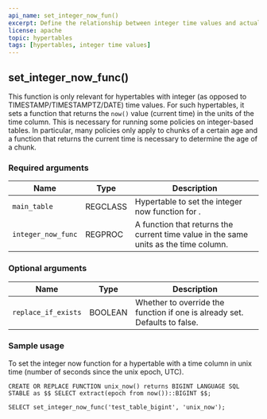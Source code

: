```yaml
---
api_name: set_integer_now_fun()
excerpt: Define the relationship between integer time values and actual time
license: apache
topic: hypertables
tags: [hypertables, integer time values]
---
```


## set_integer_now_func() 
This function is only relevant for hypertables with integer (as opposed to
TIMESTAMP/TIMESTAMPTZ/DATE) time values. For such hypertables, it sets a
function that returns the `now()` value (current time) in the units of the time
column. This is necessary for running some policies on integer-based tables.
In particular, many policies only apply to chunks of a certain age and a
function that returns the current time is necessary to determine the age of a
chunk.

### Required arguments

|Name|Type|Description|
|---|---|---|
| `main_table` | REGCLASS | Hypertable to set the integer now function for .|
| `integer_now_func` | REGPROC | A function that returns the current time value in the same units as the time column. |

### Optional arguments

|Name|Type|Description|
|---|---|---|
| `replace_if_exists` | BOOLEAN | Whether to override the function if one is already set. Defaults to false.|

### Sample usage 

To set the integer now function for a hypertable with a time column in unix
time (number of seconds since the unix epoch, UTC).

```
CREATE OR REPLACE FUNCTION unix_now() returns BIGINT LANGUAGE SQL STABLE as $$ SELECT extract(epoch from now())::BIGINT $$;

SELECT set_integer_now_func('test_table_bigint', 'unix_now');
```
